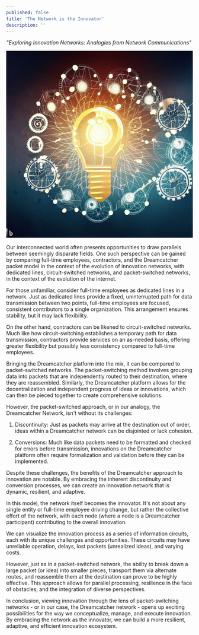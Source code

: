 ```yaml
---
published: false
title: 'The Network is the Innovator'
description: ''
---
```


_"Exploring Innovation Networks: Analogies from Network Communications"_

![bing: an image depicting the network as the innovator, with the network looking like a dreamcatcher, and the innovator represented by cogs and lightbulbs](assets/2023-05-23-network-innovator.jpeg)

<!--truncate-->

Our interconnected world often presents opportunities to draw parallels between seemingly disparate fields. One such perspective can be gained by comparing full-time employees, contractors, and the Dreamcatcher packet model in the context of the evolution of innovation networks, with dedicated lines, circuit-switched networks, and packet-switched networks, in the context of the evolution of the internet.

For those unfamiliar, consider full-time employees as dedicated lines in a network. Just as dedicated lines provide a fixed, uninterrupted path for data transmission between two points, full-time employees are focused, consistent contributors to a single organization. This arrangement ensures stability, but it may lack flexibility.

On the other hand, contractors can be likened to circuit-switched networks. Much like how circuit-switching establishes a temporary path for data transmission, contractors provide services on an as-needed basis, offering greater flexibility but possibly less consistency compared to full-time employees.

Bringing the Dreamcatcher platform into the mix, it can be compared to packet-switched networks. The packet-switching method involves grouping data into packets that are independently routed to their destination, where they are reassembled. Similarly, the Dreamcatcher platform allows for the decentralization and independent progress of ideas or innovations, which can then be pieced together to create comprehensive solutions.

However, the packet-switched approach, or in our analogy, the Dreamcatcher Network, isn't without its challenges:

  1. Discontinuity: Just as packets may arrive at the destination out of order, ideas within a Dreamcatcher network can be disjointed or lack cohesion.
  
  2. Conversions: Much like data packets need to be formatted and checked for errors before transmission, innovations on the Dreamcatcher platform often require formalization and validation before they can be implemented.

Despite these challenges, the benefits of the Dreamcatcher approach to innovation are notable. By embracing the inherent discontinuity and conversion processes, we can create an innovation network that is dynamic, resilient, and adaptive.

In this model, the network itself becomes the innovator. It's not about any single entity or full-time employee driving change, but rather the collective effort of the network, with each node (where a node is a Dreamcatcher participant) contributing to the overall innovation.

We can visualize the innovation process as a series of information circuits, each with its unique challenges and opportunities. These circuits may have unreliable operation, delays, lost packets (unrealized ideas), and varying costs. 

However, just as in a packet-switched network, the ability to break down a large packet (or idea) into smaller pieces, transport them via alternate routes, and reassemble them at the destination can prove to be highly effective. This approach allows for parallel processing, resilience in the face of obstacles, and the integration of diverse perspectives.

In conclusion, viewing innovation through the lens of packet-switching networks - or in our case, the Dreamcatcher network - opens up exciting possibilities for the way we conceptualize, manage, and execute innovation. By embracing the network as the innovator, we can build a more resilient, adaptive, and efficient innovation ecosystem.
